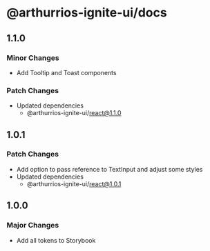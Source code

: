 # @arthurrios-ignite-ui/docs

## 1.1.0

### Minor Changes

- Add Tooltip and Toast components

### Patch Changes

- Updated dependencies
  - @arthurrios-ignite-ui/react@1.1.0

## 1.0.1

### Patch Changes

- Add option to pass reference to TextInput and adjust some styles
- Updated dependencies
  - @arthurrios-ignite-ui/react@1.0.1

## 1.0.0

### Major Changes

- Add all tokens to Storybook
